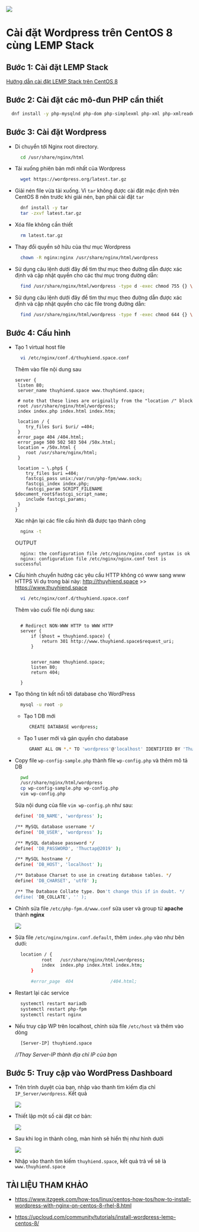 <img src="../images/wordpress.jpg">  

# Cài đặt Wordpress trên CentOS 8 cùng LEMP Stack  

## Bước 1: Cài đặt LEMP Stack  

[Hướng dẫn cài đặt LEMP Stack trên CentOS 8](lemp.md)

## Bước 2: Cài đặt các mô-đun PHP cần thiết
  
  ```sh
    dnf install -y php-mysqlnd php-dom php-simplexml php-xml php-xmlreader php-curl php-exif php-ftp php-gd php-iconv  php-json php-mbstring php-posix php-sockets php-tokenizer
  ```

## Bước 3: Cài đặt Wordpress
- Di chuyển tới Nginx root directory.

  ```sh
    cd /usr/share/nginx/html
  ```

- Tải xuống phiên bản mới nhất của Wordpress

  ```sh
    wget https://wordpress.org/latest.tar.gz
  ```

- Giải nén file vừa tải xuống. Vì `tar` không được cài đặt mặc định trên CentOS 8 nên trước khi giải nén, bạn phải cài đặt `tar`  

  ```sh
    dnf install -y tar
    tar -zxvf latest.tar.gz
  ```  

- Xóa file không cần thiết

  ```sh
    rm latest.tar.gz
  ```
- Thay đổi quyền sở hữu của thư mục Wordpress

  ```sh
    chown -R nginx:nginx /usr/share/nginx/html/wordpress
  ```

- Sử dụng câu lệnh dưới đây để tìm thư mục theo đường dẫn được xác định và cập nhật quyền cho các thư mục trong đường dẫn:

  ```sh
    find /usr/share/nginx/html/wordpress -type d -exec chmod 755 {} \;
  ```

- Sử dụng câu lệnh dưới đây để tìm thư mục theo đường dẫn được xác định và cập nhật quyền cho các file trong đường dẫn:

  ```sh
    find /usr/share/nginx/html/wordpress -type f -exec chmod 644 {} \;
  ```


## Bước 4: Cấu hình 
- Tạo 1 virtual host file
  ```sh
    vi /etc/nginx/conf.d/thuyhiend.space.conf
  ```
  Thêm vào file nội dung sau

  ```nginx
  server {
   listen 80;
   server_name thuyhiend.space www.thuyhiend.space;

   # note that these lines are originally from the "location /" block
   root /usr/share/nginx/html/wordpress;
   index index.php index.html index.htm;

   location / {
      try_files $uri $uri/ =404;
   }
   error_page 404 /404.html;
   error_page 500 502 503 504 /50x.html;
   location = /50x.html {
      root /usr/share/nginx/html;
   }

   location ~ \.php$ {
      try_files $uri =404;
      fastcgi_pass unix:/var/run/php-fpm/www.sock;
      fastcgi_index index.php;
      fastcgi_param SCRIPT_FILENAME $document_root$fastcgi_script_name;
      include fastcgi_params;
   }
  }
  ```

  Xác nhận lại các file cấu hình đã được tạo thành công

  ```sh
    nginx -t
  ```
  OUTPUT
  ```nginx
    nginx: the configuration file /etc/nginx/nginx.conf syntax is ok
    nginx: configuration file /etc/nginx/nginx.conf test is successful
  ```

- Cấu hình chuyển hướng các yêu cầu HTTP không có www sang www HTTPS
  Ví dụ trong bài này: http://thuyhiend.space >> https://www.thuyhiend.space

  ```sh
    vi /etc/nginx/conf.d/thuyhiend.space.conf
  ```

  Thêm vào cuối file nội dung sau:

  ```nginx
  
    # Redirect NON-WWW HTTP to WWW HTTP
    server {
        if ($host = thuyhiend.space) {
            return 301 http://www.thuyhiend.space$request_uri;
        }


        server_name thuyhiend.space;
        listen 80;
        return 404;

    }
  ```  

- Tạo thông tin kết nối tới database cho WordPress

  ```sh
    mysql -u root -p
  ```  

  - Tạo 1 DB mới

    ```sh
      CREATE DATABASE wordpress;
    ```

  - Tạo 1 user mới và gán quyền cho database

    ```sh
      GRANT ALL ON *.* TO 'wordpress'@'localhost' IDENTIFIED BY 'Thuctap@2019';
    ```

- Copy file `wp-config-sample.php` thành file `wp-config.php` và thêm mô tả DB  

  ```sh
    pwd
    /usr/share/nginx/html/wordpress
    cp wp-config-sample.php wp-config.php
    vim wp-config.php
  ```  

  Sửa nội dung của file `vim wp-config.ph` như sau:

    ```sh
    define( 'DB_NAME', 'wordpress' );

    /** MySQL database username */
    define( 'DB_USER', 'wordpress' );

    /** MySQL database password */
    define( 'DB_PASSWORD', 'Thuctap@2019' );

    /** MySQL hostname */
    define( 'DB_HOST', 'localhost' );

    /** Database Charset to use in creating database tables. */
    define( 'DB_CHARSET', 'utf8' );

    /** The Database Collate type. Don't change this if in doubt. */
    define( 'DB_COLLATE', '' );
    ```  

- Chỉnh sửa file `/etc/php-fpm.d/www.conf` sửa user và group từ **apache** thành **nginx**  

  <img src="../images/php_config.png">  



- Sửa file `/etc/nginx/nginx.conf.default`, thêm `index.php` vào như bên dưới:

  ```sh
    location / {
            root   /usr/share/nginx/html/wordpress;
            index  index.php index.html index.htm;
        }

        #error_page  404              /404.html;
  ```  

- Restart lại các service

  ```sh
    systemctl restart mariadb
    systemctl restart php-fpm
    systemctl restart nginx  
  ```  

- Nếu truy cập WP trên localhost, chỉnh sửa file `/etc/host` và thêm vào dòng

  ```sh
    [Server-IP] thuyhiend.space
  ```
    *//Thay Server-IP thành địa chỉ IP của bạn*

## Bước 5: Truy cập vào WordPress Dashboard  

- Trên trình duyệt của bạn, nhập vào thanh tìm kiếm địa chỉ `IP_Server/wordpress`. Kết quả

  <img src="../images/wordpress_test.png">  

- Thiết lập một số cài đặt cơ bản:

  <img src="../images/setup.png">  

- Sau khi log in thành công, màn hình sẽ hiển thị như hình dưới  

  <img src="../images/login.png">  

- Nhập vào thanh tìm kiếm `thuyhiend.space`, kết quả trả về sẽ là `www.thuyhiend.space`  



## TÀI LIỆU THAM KHẢO
- https://www.itzgeek.com/how-tos/linux/centos-how-tos/how-to-install-wordpress-with-nginx-on-centos-8-rhel-8.html

- https://upcloud.com/community/tutorials/install-wordpress-lemp-centos-8/
